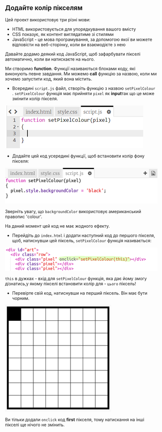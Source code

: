 ## Додайте колір пікселям

Цей проект використовує три різні мови:

+ HTML використовується для упорядкування вашого вмісту
+ CSS показує, як контент виглядатиме зі стилями
+ JavaScript - це мова програмування, за допомогою якої ви можете відповісти на веб-сторінку, коли ви взаємодієте з нею

Давайте додамо деякий код JavaScript, щоб зафарбувати пікселі автоматично, коли ви натискаєте на нього.

Ми створимо **function**. Функції називаються блоками коду, які виконують певне завдання. Ми можемо **call** функцію за назвою, коли ми хочемо запустити код, який вона містить.

+ Всередині `script.js` файл, створіть функцію з назвою `setPixelColour `. `setPixelColour` функція має прийняти `pixel` як **input**так що це може змінити колір пікселя.

![Визначити функцію](images/create-function.png)

+ Додайте цей код усередині функції, щоб встановити колір фону пікселя:

![знімок екрану](images/pixel-art-set-pixel-colour.png)

Зверніть увагу, що `backgroundColor` використовує американський правопис 'colour'.

На даний момент цей код не має жодного ефекту.

+ Перейдіть до `index.html` і додати наступний код до першого пікселя, щоб, натиснувши цей піксель, `setPixelColour` функція називається:

![знімок екрану](images/pixel-art-onclick.png)

`this` в дужках - вхід для ` setPixelColour ` функція, яка дає йому змогу дізнатись,у якому пікселі встановити колір для - ` цього ` піксель!

+ Перевірте свій код, натиснувши на перший піксель. Він має бути чорним.

![знімок екрану](images/pixel-art-black.png)

Ви тільки додали `onclick` код **first** пікселя, тому натискання на інші пікселі ще нічого не змінить.